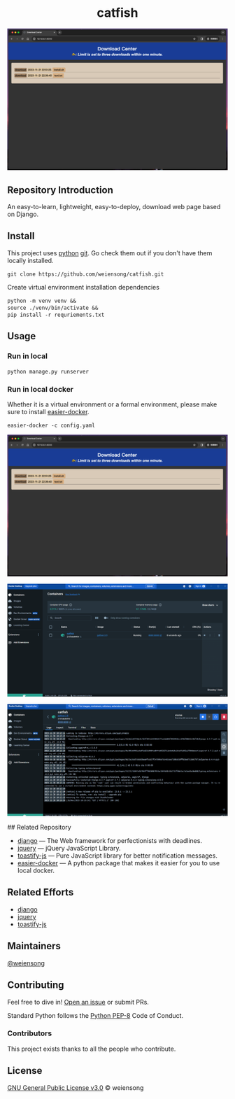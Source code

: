 <h1 align="center">catfish</h1>

<!--
<p align="center">
    <img src="https://img.shields.io/badge/python_-%3E%3D3.8-blue" alt="">
    <img src="https://img.shields.io/badge/license_-MIT-blue" alt="">
    <a href="https://www.mysql.com/"><img src="https://img.shields.io/badge/-mysql-grey?style=plastic&logo=mysql" alt=""/></a>
    <a href="https://fastapi.tiangolo.com/"><img src="https://img.shields.io/badge/fastapi-grey?style=plastic&logo=fastapi" alt=""></a>
    <a href="https://www.docker.com/"><img src="https://img.shields.io/badge/docker-grey?style=plastic&logo=docker" alt=""></a>
    <a href="https://dataease.io/"><img src="https://img.shields.io/badge/dataease-grey" alt=""></a>
</p>
-->
<p align="center">
    <img src=static/image/index.png alt="">
</p>

## Repository Introduction
An easy-to-learn, lightweight, easy-to-deploy, download web page based on Django.

## Install

This project uses [python](https://www.python.org/) [git](https://git-scm.com/). Go check them out if you don't have them locally installed.

```shell
git clone https://github.com/weiensong/catfish.git
```
Create virtual environment installation dependencies
```shell
python -m venv venv && 
source ./venv/bin/activate && 
pip install -r requriements.txt
```
## Usage
### Run in local
```shell
python manage.py runserver
```
### Run in local docker
Whether it is a virtual environment or a formal environment, please make sure to install [easier-docker](https://github.com/weiensong/easier-docker?tab=readme-ov-file).
```shell
easier-docker -c config.yaml
```
<p align="center">
    <img src=static/image/index_download.png alt="">
</p>
<p align="center">
    <img src=static/image/container.png alt="">
</p>
<p align="center">
    <img src=static/image/container_log.png alt="">
</p>
## Related Repository

- [django](https://github.com/django/django) — The Web framework for perfectionists with deadlines.
- [jquery](https://github.com/jquery/jquery) — jQuery JavaScript Library.
- [toastify-js](https://github.com/apvarun/toastify-js) — Pure JavaScript library for better notification messages.
- [easier-docker](https://github.com/weiensong/easier-docker?tab=readme-ov-file) — A python package that makes it easier for you to use local docker.


## Related Efforts

- [django](https://www.djangoproject.com/)
- [jquery](https://jquery.com/)
- [toastify-js](https://apvarun.github.io/toastify-js/) 



## Maintainers

[@weiensong](https://github.com/weiensong)



## Contributing


Feel free to dive in! [Open an issue](https://github.com/weiensong/catfish/issues) or submit PRs.

Standard Python follows the [Python PEP-8](https://peps.python.org/pep-0008/) Code of Conduct.


### Contributors

This project exists thanks to all the people who contribute.



## License

[GNU General Public License v3.0](https://github.com/weiensong/opsariichthys-bidens/blob/master/LICENSE) © weiensong

